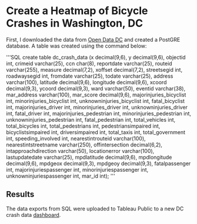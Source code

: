 # Create a Heatmap of Bicycle Crashes in Washington, DC

First, I downloaded the data from [Open Data DC](https://opendata.dc.gov/datasets/DCGIS::crashes-in-dc/about) and created a PostGRE database. A table was created using the command below:

'''SQL
create table dc_crash_data (x decimal(9,6),
y decimal(9,6),
objectid int,
crimeid varchar(25),
ccn char(8),
reportdate varchar(25),
routeid varchar(255),
measure decimal(7,2),
xoffset decimal(7,2),
streetsegid int,
roadwaysegid int,
fromdate varchar(25),
todate varchar(25),
address varchar(100),
latitude decimal(9,6),
longitude decimal(9,6),
xcoord decimal(9,3),
ycoord decimal(9,3),
ward varchar(50),
eventid varchar(38),
mar_address varchar(100),
mar_score decimal(9,6),
majorinjuries_bicyclist int,
minorinjuries_bicyclist int,
unknowninjuries_bicyclist int,
fatal_bicyclist int,
majorinjuries_driver int,
minorinjuries_driver int,
unknowninjuries_driver int,
fatal_driver int,
majorinjuries_pedestrian int,
minorinjuries_pedestrian int,
unknowninjuries_pedestrian int,
fatal_pedestrian int,
total_vehicles int,
total_bicycles int,
total_pedestrians int,
pedestriansimpaired int,
bicyclistsimpaired int,
driversimpaired int,
total_taxis int,
total_government int,
speeding_involved int,
nearestintrouteid varchar(100),
nearestintstreetname varchar(250),
offintersection decimal(6,2),
intapproachdirection varchar(50),
locationerror varchar(100),
lastupdatedate varchar(25),
mpdlatitude decimal(9,6),
mpdlongitude decimal(9,6),
mpdgeox decimal(9,3),
mpdgeoy decimal(9,3),
fatalpassenger int,
majorinjuriespassenger int,
minorinjuriespassenger int,
unknowninjuriespassenger int,
mar_id int);
'''




## Results

The data exports from SQL were uploaded to Tableau Public to a new DC crash data [dashboard](https://public.tableau.com/views/WashingtonDCBicycleCrashes/BicycleCrashesDashboard?:language=en-US&:display_count=n&:origin=viz_share_link).
